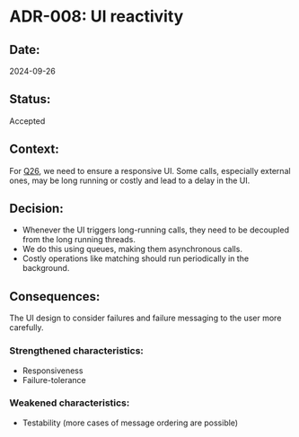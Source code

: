 # ADR-008: UI reactivity

## Date:
2024-09-26

## Status:
Accepted

## Context:

For [Q26](/Requirements/requirements-and-assumptions.md), we need to ensure a responsive UI.
Some calls, especially external ones, may be long running or costly and lead to a delay in the UI.

## Decision:
- Whenever the UI triggers long-running calls, they need to be decoupled from the long running threads.
- We do this using queues, making them asynchronous calls.
- Costly operations like matching should run periodically in the background.

## Consequences:
The UI design to consider failures and failure messaging to the user more carefully.

### Strengthened characteristics:
- Responsiveness
- Failure-tolerance

### Weakened characteristics:
- Testability (more cases of message ordering are possible)
